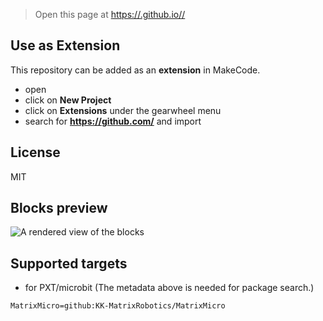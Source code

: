 
> Open this page at [https://.github.io//](https://.github.io//)

## Use as Extension

This repository can be added as an **extension** in MakeCode.

* open []()
* click on **New Project**
* click on **Extensions** under the gearwheel menu
* search for **https://github.com/** and import

## License

MIT

## Blocks preview

![A rendered view of the blocks](https://github.com/KK-MatrixRobotics/MatrixMicro/icon.png)

## Supported targets

* for PXT/microbit
(The metadata above is needed for package search.)

```package
MatrixMicro=github:KK-MatrixRobotics/MatrixMicro
```

